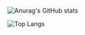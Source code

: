 ![Anurag's GitHub stats](https://github-readme-stats.vercel.app/api?username=seriousm4x&show_icons=true&theme=dracula)

![Top Langs](https://github-readme-stats.vercel.app/api/top-langs/?username=seriousm4x&theme=dracula)
